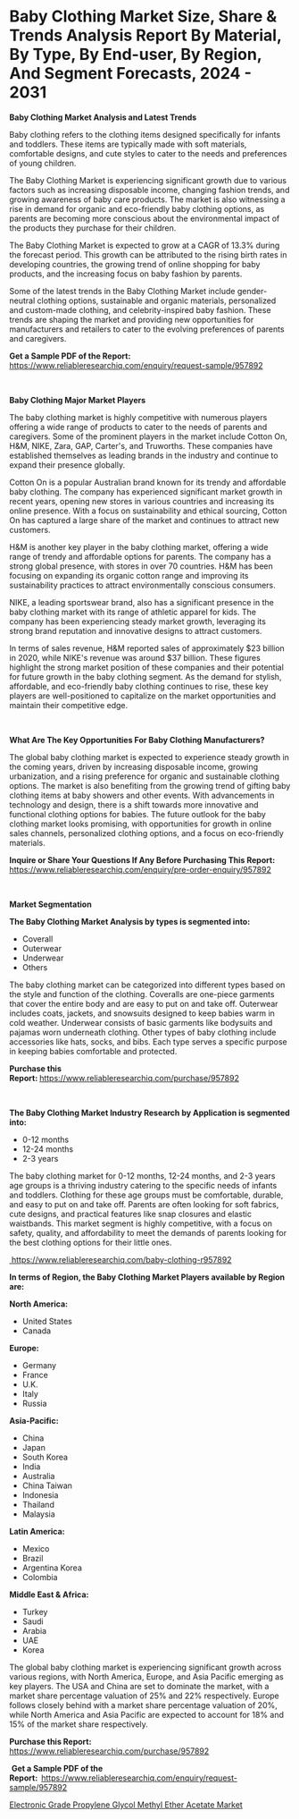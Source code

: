 <p><h1>Baby Clothing Market Size, Share & Trends Analysis Report By Material, By Type, By End-user, By Region, And Segment Forecasts, 2024 - 2031</h1></p><p><strong>Baby Clothing Market Analysis and Latest Trends</strong></p>
<p><p>Baby clothing refers to the clothing items designed specifically for infants and toddlers. These items are typically made with soft materials, comfortable designs, and cute styles to cater to the needs and preferences of young children.</p><p>The Baby Clothing Market is experiencing significant growth due to various factors such as increasing disposable income, changing fashion trends, and growing awareness of baby care products. The market is also witnessing a rise in demand for organic and eco-friendly baby clothing options, as parents are becoming more conscious about the environmental impact of the products they purchase for their children.</p><p>The Baby Clothing Market is expected to grow at a CAGR of 13.3% during the forecast period. This growth can be attributed to the rising birth rates in developing countries, the growing trend of online shopping for baby products, and the increasing focus on baby fashion by parents.</p><p>Some of the latest trends in the Baby Clothing Market include gender-neutral clothing options, sustainable and organic materials, personalized and custom-made clothing, and celebrity-inspired baby fashion. These trends are shaping the market and providing new opportunities for manufacturers and retailers to cater to the evolving preferences of parents and caregivers.</p></p>
<p><strong>Get a Sample PDF of the Report:&nbsp;</strong> <a href="https://www.reliableresearchiq.com/enquiry/request-sample/957892">https://www.reliableresearchiq.com/enquiry/request-sample/957892</a></p>
<p>&nbsp;</p>
<p><strong>Baby Clothing Major Market Players</strong></p>
<p><p>The baby clothing market is highly competitive with numerous players offering a wide range of products to cater to the needs of parents and caregivers. Some of the prominent players in the market include Cotton On, H&M, NIKE, Zara, GAP, Carter's, and Truworths. These companies have established themselves as leading brands in the industry and continue to expand their presence globally.</p><p>Cotton On is a popular Australian brand known for its trendy and affordable baby clothing. The company has experienced significant market growth in recent years, opening new stores in various countries and increasing its online presence. With a focus on sustainability and ethical sourcing, Cotton On has captured a large share of the market and continues to attract new customers.</p><p>H&M is another key player in the baby clothing market, offering a wide range of trendy and affordable options for parents. The company has a strong global presence, with stores in over 70 countries. H&M has been focusing on expanding its organic cotton range and improving its sustainability practices to attract environmentally conscious consumers.</p><p>NIKE, a leading sportswear brand, also has a significant presence in the baby clothing market with its range of athletic apparel for kids. The company has been experiencing steady market growth, leveraging its strong brand reputation and innovative designs to attract customers.</p><p>In terms of sales revenue, H&M reported sales of approximately $23 billion in 2020, while NIKE's revenue was around $37 billion. These figures highlight the strong market position of these companies and their potential for future growth in the baby clothing segment. As the demand for stylish, affordable, and eco-friendly baby clothing continues to rise, these key players are well-positioned to capitalize on the market opportunities and maintain their competitive edge.</p></p>
<p>&nbsp;</p>
<p><strong>What Are The Key Opportunities For Baby Clothing Manufacturers?</strong></p>
<p><p>The global baby clothing market is expected to experience steady growth in the coming years, driven by increasing disposable income, growing urbanization, and a rising preference for organic and sustainable clothing options. The market is also benefiting from the growing trend of gifting baby clothing items at baby showers and other events. With advancements in technology and design, there is a shift towards more innovative and functional clothing options for babies. The future outlook for the baby clothing market looks promising, with opportunities for growth in online sales channels, personalized clothing options, and a focus on eco-friendly materials.</p></p>
<p><strong>Inquire or Share Your Questions If Any Before Purchasing This Report:</strong> <a href="https://www.reliableresearchiq.com/enquiry/pre-order-enquiry/957892">https://www.reliableresearchiq.com/enquiry/pre-order-enquiry/957892</a></p>
<p>&nbsp;</p>
<p><strong>Market Segmentation</strong></p>
<p><strong>The Baby Clothing Market Analysis by types is segmented into:</strong></p>
<p><ul><li>Coverall</li><li>Outerwear</li><li>Underwear</li><li>Others</li></ul></p>
<p><p>The baby clothing market can be categorized into different types based on the style and function of the clothing. Coveralls are one-piece garments that cover the entire body and are easy to put on and take off. Outerwear includes coats, jackets, and snowsuits designed to keep babies warm in cold weather. Underwear consists of basic garments like bodysuits and pajamas worn underneath clothing. Other types of baby clothing include accessories like hats, socks, and bibs. Each type serves a specific purpose in keeping babies comfortable and protected.</p></p>
<p><strong>Purchase this Report:&nbsp;</strong><a href="https://www.reliableresearchiq.com/purchase/957892">https://www.reliableresearchiq.com/purchase/957892</a></p>
<p>&nbsp;</p>
<p><strong>The Baby Clothing Market Industry Research by Application is segmented into:</strong></p>
<p><ul><li>0-12 months</li><li>12-24 months</li><li>2-3 years</li></ul></p>
<p><p>The baby clothing market for 0-12 months, 12-24 months, and 2-3 years age groups is a thriving industry catering to the specific needs of infants and toddlers. Clothing for these age groups must be comfortable, durable, and easy to put on and take off. Parents are often looking for soft fabrics, cute designs, and practical features like snap closures and elastic waistbands. This market segment is highly competitive, with a focus on safety, quality, and affordability to meet the demands of parents looking for the best clothing options for their little ones.</p></p>
<p><a href="https://www.reliableresearchiq.com/baby-clothing-r957892">&nbsp;https://www.reliableresearchiq.com/baby-clothing-r957892</a></p>
<p><strong>In terms of Region, the Baby Clothing Market Players available by Region are:</strong></p>
<p>
    <p> <strong> North America: </strong>
        <ul>
            <li>United States</li>
            <li>Canada</li>
        </ul>
        </p> 
    <p> <strong> Europe: </strong>
        <ul>
            <li>Germany</li>
            <li>France</li>
            <li>U.K.</li>
            <li>Italy</li>
            <li>Russia</li>
        </ul>
        </p> 
    <p> <strong> Asia-Pacific: </strong>
        <ul>
            <li>China</li>
            <li>Japan</li>
            <li>South Korea</li>
            <li>India</li>
            <li>Australia</li>
            <li>China Taiwan</li>
            <li>Indonesia</li>
            <li>Thailand</li>
            <li>Malaysia</li>
        </ul>
        </p> 
    <p> <strong> Latin America: </strong>
        <ul>
            <li>Mexico</li>
            <li>Brazil</li>
            <li>Argentina Korea</li>
            <li>Colombia</li>
        </ul>
        </p> 
    <p> <strong> Middle East & Africa: </strong>
        <ul>
            <li>Turkey</li>
            <li>Saudi</li>
            <li>Arabia</li>
            <li>UAE</li>
            <li>Korea</li>
        </ul>
    </p>
    </p>
<p><p>The global baby clothing market is experiencing significant growth across various regions, with North America, Europe, and Asia Pacific emerging as key players. The USA and China are set to dominate the market, with a market share percentage valuation of 25% and 22% respectively. Europe follows closely behind with a market share percentage valuation of 20%, while North America and Asia Pacific are expected to account for 18% and 15% of the market share respectively.</p></p>
<p><strong>Purchase this Report: </strong><a href="https://www.reliableresearchiq.com/purchase/957892">https://www.reliableresearchiq.com/purchase/957892</a></p>
<p>&nbsp;<strong>Get a Sample PDF of the Report:&nbsp;&nbsp;</strong><a href="https://www.reliableresearchiq.com/enquiry/request-sample/957892">https://www.reliableresearchiq.com/enquiry/request-sample/957892</a></p>
<p><strong></strong></p>
<p><p><a href="https://view.publitas.com/reportprime-1/electronic-grade-propylene-glycol-methyl-ether-acetate-market-research-report-market-forecast-and-growth-prospects-with-a-steady-cagr-of-12-from-2024-2031/">Electronic Grade Propylene Glycol Methyl Ether Acetate Market</a></p></p>